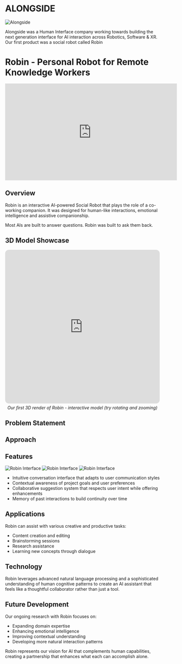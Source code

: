 # ALONGSIDE

![Alongside](/images/alo-logo-text.webp)

Alongside was a Human Interface company working towards building the next generation interface for AI interaction across Robotics, Software & XR. Our first product was a social robot called Robin

# Robin - Personal Robot for Remote Knowledge Workers
<iframe width="560" height="315" src="https://www.youtube.com/embed/419WnrcqdPE" frameborder="0" allowfullscreen></iframe>

## Overview

Robin is an interactive AI-powered Social Robot that plays the role of a co-working companion. It was designed for human-like interactions, emotional intelligence and assistive companionship. 

Most AIs are built to answer questions. Robin was built to ask them back.

## 3D Model Showcase

<div style="width: 100%; height: 500px; position: relative; margin-bottom: 20px;">
  <iframe 
    src="https://prod.spline.design/BfIuasjtB2AjdCyC/scene.splinecode" 
    frameborder="0" 
    width="100%" 
    height="100%" 
    style="border-radius: 12px;"
    allow="autoplay; fullscreen"
    loading="lazy">
  </iframe>
</div>

<p style="text-align: center; margin-top: -15px; font-style: italic;">Our first 3D render of Robin - interactive model (try rotating and zooming)</p>

## Problem Statement

## Approach

## Features

![Robin Interface](/images/robin_roles_overview.webp)
![Robin Interface](/images/robin_features.webp)
![Robin Interface](/images/robin_product_desc.webp)

- Intuitive conversation interface that adapts to user communication styles
- Contextual awareness of project goals and user preferences
- Collaborative suggestion system that respects user intent while offering enhancements
- Memory of past interactions to build continuity over time

## Applications

Robin can assist with various creative and productive tasks:
- Content creation and editing
- Brainstorming sessions
- Research assistance
- Learning new concepts through dialogue

## Technology

Robin leverages advanced natural language processing and a sophisticated understanding of human cognitive patterns to create an AI assistant that feels like a thoughtful collaborator rather than just a tool.

## Future Development

Our ongoing research with Robin focuses on:
- Expanding domain expertise
- Enhancing emotional intelligence
- Improving contextual understanding
- Developing more natural interaction patterns

Robin represents our vision for AI that complements human capabilities, creating a partnership that enhances what each can accomplish alone.